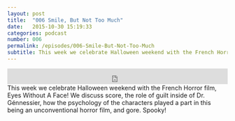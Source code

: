 ```yaml
---
layout: post
title:  "006 Smile, But Not Too Much"
date:   2015-10-30 15:19:33
categories: podcast
number: 006
permalink: /episodes/006-Smile-But-Not-Too-Much
subtitle: This week we celebrate Halloween weekend with the French Horror film, Eyes Without A Face! We discuss score, the role of guilt inside of Dr. Génnessier, how the psychology of the characters played a part in this being an unconventional horror film, and gore. Spooky!
---
```


<iframe frameborder='0' height='36px' scrolling='no' seamless src='https://simplecast.fm/e/19384?style=dark' width='100%'></iframe>

<br>
<span class="episode_text">
This week we celebrate Halloween weekend with the French Horror film, Eyes Without A Face! We discuss score, the role of guilt inside of Dr. Génnessier, how the psychology of the characters played a part in this being an unconventional horror film, and gore. Spooky!
</span>
<br><br>

